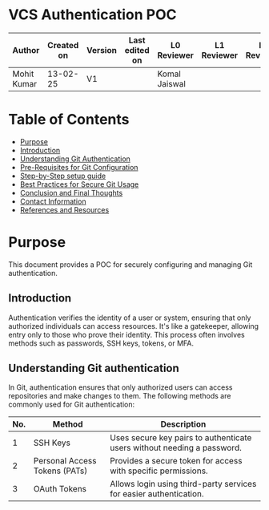 
# VCS Authentication POC

| **Author** | **Created on** | **Version** | **Last edited on** | **L0 Reviewer** |**L1 Reviewer** |**L2 Reviewer** |
|------------|----------------|-------------------|---------------------|----------|----------|----------|
| Mohit Kumar  | 13-02-25    | V1  |            | Komal Jaiswal | |


# Table of Contents

- [Purpose](#Purpose)
- [Introduction](#introduction)  
- [Understanding Git Authentication](#understanding-git-authentication)  
- [Pre-Requisites for Git Configuration](#pre-requisites-for-git-configuration)  
- [Step-by-Step setup guide](#setting-up-git-authentication)  
- [Best Practices for Secure Git Usage](#best-practices-for-secure-git-usage)  
- [Conclusion and Final Thoughts](#conclusion-and-final-thoughts)  
- [Contact Information](#contact-information)  
- [References and Resources](#references-and-resources)  


# Purpose
This document provides a POC for securely configuring and managing Git authentication.

## Introduction
Authentication verifies the identity of a user or system, ensuring that only authorized individuals can access resources. It's like a gatekeeper, allowing entry only to those who prove their identity. This process often involves methods such as passwords, SSH keys, tokens, or MFA.


## Understanding Git authentication
In Git, authentication ensures that only authorized users can access repositories and make changes to them. The following methods are commonly used for Git authentication:

| No. | Method                | Description                                                               |
| --- | --------------------- | ------------------------------------------------------------------------- |
| 1   | SSH Keys              | Uses secure key pairs to authenticate users without needing a password.  |
| 2   | Personal Access Tokens (PATs) | Provides a secure token for access with specific permissions.           |
| 3   | OAuth Tokens          | Allows login using third-party services for easier authentication.       |

